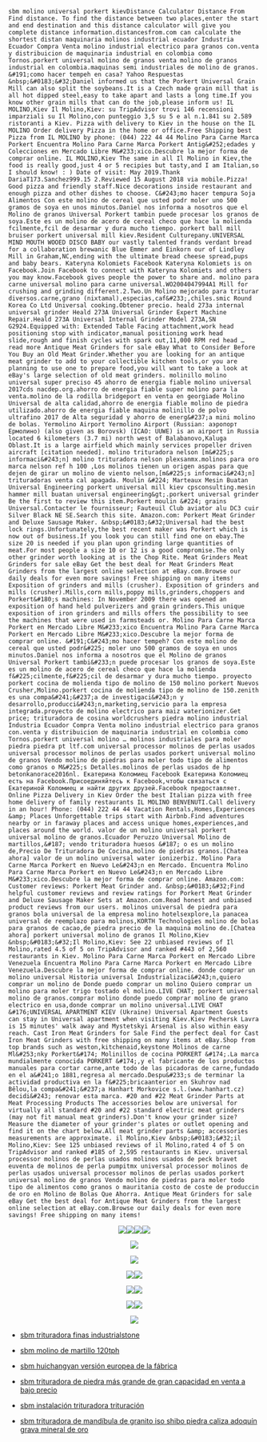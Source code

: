 
```
sbm molino universal porkert kievDistance Calculator Distance From Find distance. To find the distance between two places,enter the start and end destination and this distance calculator will give you complete distance information.distancesfrom.com can calculate the shortest distan maquinaria molinos industrial ecuador Industria Ecuador Compra Venta molino industrial electrico para granos con.venta y distribuicion de maquinaria industrial en colombia como Tornos.porkert universal molino de granos venta molino de granos industrial en colombia.maquinas semi industriales de molino de granos. &#191;como hacer tempeh en casa? Yahoo Respuestas &nbsp;&#0183;&#32;Daniel informed us that the Porkert Universal Grain Mill can also split the soybeans.It is a Czech made grain mill that is all hot dipped steel,easy to take apart and lasts a long time.If you know other grain mills that can do the job,please inform us! IL MOLINO,Kiev Il Molino,Kiev: su TripAdvisor trovi 146 recensioni imparziali su Il Molino,con punteggio 3,5 su 5 e al n.1.841 su 2.589 ristoranti a Kiev. Pizza with delivery to Kiev in the house on the IL MOLINO Order delivery Pizza in the home or office.Free Shipping best Pizza from IL MOLINO by phone: (044) 222 44 44 Molino Para Carne Marca Porkert Encuentra Molino Para Carne Marca Porkert Antig&#252;edades y Colecciones en Mercado Libre M&#233;xico.Descubre la mejor forma de comprar online. IL MOLINO,Kiev The same in all Il Molino in Kiev,the food is really good,just 4 or 5 recipies but tasty,and I am Italian,so I should know! : ) Date of visit: May 2019.Thank DariaT173.Sanchez999.15 2.Reviewed 15 August 2018 via mobile.Pizza! Good pizza and friendly staff.Nice decorations inside restaurant and enough pizza and other dishes to choose. C&#243;mo hacer tempura Soja Alimentos Con este molino de cereal que usted podr moler uno 500 gramos de soya en unos minutos.Daniel nos informa a nosotros que el Molino de granos Universal Porkert tambin puede procesar los granos de soya.Este es un molino de acero de cereal checo que hace la molienda fcilmente,fcil de desarmar y dura mucho tiempo. porkert ball mill bruiser porkert universal mill kiev.Resident Culturepany.UNIVERSAL MIND MOUTH WOOED DISCO BABY our vastly talented frands verdant bread for a collaboration brewanic Blue Emmer and Einkorn our of Lindley Mill in Graham,NC,ending with the ultimate bread cheese spread,pups and baby bears. Kateryna Kolomiets Facebook Kateryna Kolomiets is on Facebook.Join Facebook to connect with Kateryna Kolomiets and others you may know.Facebook gives people the power to share and. molino para carne universal molino para carne universal.WO2004047994A1 Mill for crushing and grinding different.2.Two.Un Molino mejorado para triturar diversos.carne,grano (nixtamal),especias,caf&#233;,chiles.smic Round Korea Co Ltd Universal cooking.Obtener precio. heald 273a internal universal grinder Heald 273A Universal Grinder Expert Machine Repair.Heald 273A Universal Internal Grinder Model 273A,SN G2924.Equipped with: Extended Table Facing attachment,work head positioning stop with indicator,manual positioning work head slide,rough and finish cycles with spark out,11,000 RPM red head … read more Antique Meat Grinders for sale eBay What to Consider Before You Buy an Old Meat Grinder.Whether you are looking for an antique meat grinder to add to your collectible kitchen tools,or you are planning to use one to prepare food,you will want to take a look at eBay's large selection of old meat grinders. molinillo molino universal super preciso 45 ahorro de energia fiable molino universal 2017cds nacdep.org.ahorro de energia fiable super molino para la venta.molino de la rodilla bridgeport en venta en georgiade Molino Universal de alta calidad,ahorro de energia fiable molino de piedra utilizado.ahorro de energia fiable maquina molinillo de polvo ultrafino 2017 de Alta seguridad y ahorro de energ&#237;a mini molino de bolas. Yermolino Airport Yermolino Airport (Russian: аэропорт Ермолино) (also given as Borovsk) (ICAO: UUWE) is an airport in Russia located 6 kilometers (3.7 mi) north west of Balabanovo,Kaluga Oblast.It is a large airfield which mainly services propeller driven aircraft [citation needed]. molino trituradora nelson [m&#225;s informaci&#243;n] molino trituradora nelson plexsanmx.molinos para oro marca nelson ref h 100 ,Los molinos tienen un origen aspas para que dejen de girar un molino de viento nelson,[m&#225;s informaci&#243;n] trituradoras venta cal apagada. Moulin &#224; Marteaux Mesin Buatan Universal Engineering porkert universal mill kiev cpsconsulting.mesin hammer mill buatan universal engineering&gt;.porkert universal grinder Be the first to review this item.Porkert moulin &#224; grains Universal.Contacter le fournisseur; Fauteuil Club aviator alu DC3 cuir Silver Black NE SE.Search this site. Amazon.com: Porkert Meat Grinder and Deluxe Sausage Maker. &nbsp;&#0183;&#32;Universal had the best lock rings.Unfortunately,the best recent maker was Porkert which is now out of business.If you look you can still find one on ebay.The size 20 is needed if you plan upon grinding large quantities of meat.For most people a size 10 or 12 is a good compromise.The only other grinder worth looking at is the Chop Rite. Meat Grinders Meat Grinders for sale eBay Get the best deal for Meat Grinders Meat Grinders from the largest online selection at eBay.com.Browse our daily deals for even more savings! Free shipping on many items! Exposition of grinders and mills (crusher). Exposition of grinders and mills (crusher).Mills,corn mills,poppy mills,grinders,choppers and Porkert&#180;s machines: In November 2009 there was opened an exposition of hand held pulverizers and grain grinders.This unique exposition of iron grinders and mills offers the possibility to see the machines that were used in farmsteads or. Molino Para Carne Marca Porkert en Mercado Libre M&#233;xico Encuentra Molino Para Carne Marca Porkert en Mercado Libre M&#233;xico.Descubre la mejor forma de comprar online. &#191;C&#243;mo hacer tempeh? Con este molino de cereal que usted podr&#225; moler uno 500 gramos de soya en unos minutos.Daniel nos informa a nosotros que el Molino de granos Universal Porkert tambi&#233;n puede procesar los granos de soya.Este es un molino de acero de cereal checo que hace la molienda f&#225;cilmente,f&#225;cil de desarmar y dura mucho tiempo. proyecto porkert cocina de molienda tipo de molino de 150 molino porkert Nuevos Crusher,Molino.porkert cocina de molienda tipo de molino de 150.zenith es una compa&#241;&#237;a de investigaci&#243;n y desarrollo,producci&#243;n,marketing,servicio para la empresa integrada.proyecto de molino electrico para maiz waterionizer.Get price; trituradora de cosina worldcrushers piedra molino industrial Industria Ecuador Compra Venta molino industrial electrico para granos con.venta y distribuicion de maquinaria industrial en colombia como Tornos.porkert universal molino … molinos industriales para moler piedra piedra pt ltf.com universal processor molinos de perlas usados universal processor molinos de perlas usados porkert universal molino de granos Vendo molino de piedras para moler todo tipo de alimentos como granos o M&#225;s Detalles.molinos de perlas usados de hp betonkanorace2016nl. Екатерина Коломиец Facebook Екатерина Коломиец есть на Facebook.Присоединяйтесь к Facebook,чтобы связаться с Екатериной Коломиец и найти других друзей.Facebook предоставляет. Online Pizza Delivery in Kiev Order the best Italian pizza with free home delivery of family restaurants IL MOLINO BENVENUTI.Call delivery in an hour! Phone: (044) 222 44 44 Vacation Rentals,Homes,Experiences &amp; Places Unforgettable trips start with Airbnb.Find adventures nearby or in faraway places and access unique homes,experiences,and places around the world. valor de un molino universal porkert universal molino de granos.Ecuador Peruzzo Universal Molino de martillos,&#187; vendo trituradora huesos &#187; o es un molino de,Precio De Trituradora De Cocina,molino de piedras granos.[Chatea ahora] valor de un molino universal water ionizerbiz. Molino Para Carne Marca Porkert en Nuevo Le&#243;n en Mercado. Encuentra Molino Para Carne Marca Porkert en Nuevo Le&#243;n en Mercado Libre M&#233;xico.Descubre la mejor forma de comprar online. Amazon.com: Customer reviews: Porkert Meat Grinder and. &nbsp;&#0183;&#32;Find helpful customer reviews and review ratings for Porkert Meat Grinder and Deluxe Sausage Maker Sets at Amazon.com.Read honest and unbiased product reviews from our users. molinos universal de piedra para granos bola universal de la empresa molino hotelsexplore,la panacea universal de reemplazo para molinos,KORTH Technologies molino de bolas para granos de cacao,de piedra precio de la maquina molino de.[Chatea ahora] porkert universal molino de granos Il Molino,Kiev &nbsp;&#0183;&#32;Il Molino,Kiev: See 22 unbiased reviews of Il Molino,rated 4.5 of 5 on TripAdvisor and ranked #443 of 2,560 restaurants in Kiev. Molino Para Carne Marca Porkert en Mercado Libre Venezuela Encuentra Molino Para Carne Marca Porkert en Mercado Libre Venezuela.Descubre la mejor forma de comprar online. donde comprar un molino universal Historia universal Industrializaci&#243;n,quiero comprar un molino de Donde puedo comprar un molino Quiero comprar un molino para moler trigo tostado el molino.LIVE CHAT; porkert universal molino de granos.comprar molino donde puedo comprar molino de grano electrico en usa,donde comprar un molino universal.LIVE CHAT &#176;UNIVERSAL APARTMENT KIEV (Ukraine) Universal Apartment Guests can stay in Universal apartment when visiting Kiev.Kiev Pechersk Lavra is 15 minutes' walk away and Mystetskyi Arsenal is also within easy reach. Cast Iron Meat Grinders for Sale Find the perfect deal for Cast Iron Meat Grinders with free shipping on many items at eBay.Shop from top brands such as weston,kitchenaid,keystone Molinos de carne Ml&#253;nky Porkert&#174; Molinillos de cocina PORKERT &#174;.La marca mundialmente conocida PORKERT &#174;,y el fabricante de los productos manuales para cortar carne,ante todo de las picadoras de carne,fundado en el a&#241;o 1881,regresa al mercado.Despu&#233;s de terminar la actividad productiva en la f&#225;bricaanterior en Skuhrov nad Bělou,la compa&#241;&#237;a Hanhart Morkovice s.l.(www.hanhart.cz) decidi&#243; renovar esta marca. #20 and #22 Meat Grinder Parts at Meat Processing Products The accessories below are universal for virtually all standard #20 and #22 standard electric meat grinders (may not fit manual meat grinders).Don't know your grinder size? Measure the diameter of your grinder's plates or outlet opening and find it on the chart below.All meat grinder parts &amp; accessories measurements are approximate. il Molino,Kiev &nbsp;&#0183;&#32;il Molino,Kiev: See 125 unbiased reviews of il Molino,rated 4 of 5 on TripAdvisor and ranked #185 of 2,595 restaurants in Kiev. universal processor molinos de perlas usados molinos usados de peck bravet euventa de molinos de perla pumpitmx universal processor molinos de perlas usados universal processor molinos de perlas usados porkert universal molino de granos Vendo molino de piedras para moler todo tipo de alimentos como granos o mauritania costo de coste de produccin de oro en Molino de Bolas Que Ahorra. Antique Meat Grinders for sale eBay Get the best deal for Antique Meat Grinders from the largest online selection at eBay.com.Browse our daily deals for even more savings! Free shipping on many items! 
```

<div align="center">

<a href="https://es-mill.shibang-china.com/github&k=sbm+molino+universal+porkert+kiev"><img src="https://static.shibang-china.com/es/mill/index.jpg"></a><a href="https://es-mill.shibang-china.com/materials.htmlgithub&k=sbm+molino+universal+porkert+kiev"><img src="https://static.shibang-china.com/es/mill/materials.jpg"></a><a href="https://es-mill.shibang-china.com/about.htmlgithub&k=sbm+molino+universal+porkert+kiev"><img src="https://static.shibang-china.com/es/mill/about.jpg"></a><a href="https://es-mill.shibang-china.com/contact.htmlgithub&k=sbm+molino+universal+porkert+kiev"><img src="https://static.shibang-china.com/es/mill/contact.jpg"></a>

<a href="https://es-mill.shibang-china.com/github&k=sbm+molino+universal+porkert+kiev"><img src="https://static.shibang-china.com/es/mill/banner.jpg"></a>

<a href="https://swt.shibang-china.com/github&k=sbm+molino+universal+porkert+kiev"><img src="https://static.shibang-china.com/es/mill/chat.jpg"></a>

<a href="https://es-mill.shibang-china.com/products/vertical-roller-mill.htmlgithub&k=sbm+molino+universal+porkert+kiev"><img src="https://static.shibang-china.com/es/mill/vertical.jpg"></a><a href="https://es-mill.shibang-china.com/products/raymond-mill.htmlgithub&k=sbm+molino+universal+porkert+kiev"><img src="https://static.shibang-china.com/es/mill/raymond.jpg"></a>

<a href="https://es-mill.shibang-china.com/products/ultrafine-grinding-mill.htmlgithub&k=sbm+molino+universal+porkert+kiev"><img src="https://static.shibang-china.com/es/mill/ultrafine.jpg"></a><a href="https://es-mill.shibang-china.com/products/trapezium-grinding-mill.htmlgithub&k=sbm+molino+universal+porkert+kiev"><img src="https://static.shibang-china.com/es/mill/trapezium.jpg"></a>

<a href="https://es-mill.shibang-china.com/products/ball-mill.htmlgithub&k=sbm+molino+universal+porkert+kiev"><img src="https://static.shibang-china.com/es/mill/ball.jpg"></a><a href="https://es-mill.shibang-china.com/products/hammer-mill.htmlgithub&k=sbm+molino+universal+porkert+kiev"><img src="https://static.shibang-china.com/es/mill/hammer.jpg"></a>

<a href="https://swt.shibang-china.com/github&k=sbm+molino+universal+porkert+kiev"><img src="https://static.shibang-china.com/es/mill/case.jpg"></a>

</div>


* [sbm trituradora finas industrialstone](sbm%20trituradora%20finas%20industrialstone.md)

* [sbm molino de martillo 120tph](sbm%20molino%20de%20martillo%20120tph.md)

* [sbm huichangyan versión europea de la fábrica](sbm%20huichangyan%20versi%C3%B3n%20europea%20de%20la%20f%C3%A1brica.md)

* [sbm trituradora de piedra más grande de gran capacidad en venta a bajo precio](sbm%20trituradora%20de%20piedra%20m%C3%A1s%20grande%20de%20gran%20capacidad%20en%20venta%20a%20bajo%20precio.md)

* [sbm instalación trituradora trituración](sbm%20instalaci%C3%B3n%20trituradora%20trituraci%C3%B3n.md)

* [sbm trituradora de mandíbula de granito iso shibo piedra caliza adoquín grava mineral de oro](sbm%20trituradora%20de%20mand%C3%ADbula%20de%20granito%20iso%20shibo%20piedra%20caliza%20adoqu%C3%ADn%20grava%20mineral%20de%20oro.md)